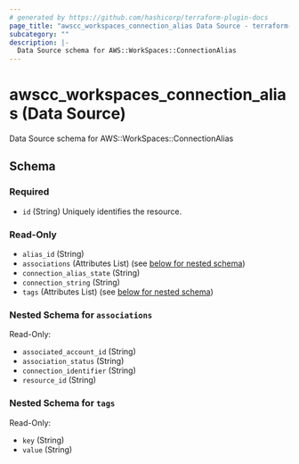 ```yaml
---
# generated by https://github.com/hashicorp/terraform-plugin-docs
page_title: "awscc_workspaces_connection_alias Data Source - terraform-provider-awscc"
subcategory: ""
description: |-
  Data Source schema for AWS::WorkSpaces::ConnectionAlias
---
```


# awscc_workspaces_connection_alias (Data Source)

Data Source schema for AWS::WorkSpaces::ConnectionAlias



<!-- schema generated by tfplugindocs -->
## Schema

### Required

- `id` (String) Uniquely identifies the resource.

### Read-Only

- `alias_id` (String)
- `associations` (Attributes List) (see [below for nested schema](#nestedatt--associations))
- `connection_alias_state` (String)
- `connection_string` (String)
- `tags` (Attributes List) (see [below for nested schema](#nestedatt--tags))

<a id="nestedatt--associations"></a>
### Nested Schema for `associations`

Read-Only:

- `associated_account_id` (String)
- `association_status` (String)
- `connection_identifier` (String)
- `resource_id` (String)


<a id="nestedatt--tags"></a>
### Nested Schema for `tags`

Read-Only:

- `key` (String)
- `value` (String)


